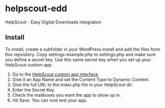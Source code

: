 helpscout-edd
=============

HelpScout - Easy Digital Downloads integration

Install
-------

To install, create a subfolder in your WordPress install and add the files from this repository. Copy
settings-example.php to settings.php and make sure you define a secret key. Use this same secret key when you set up
your HelpScout custom app.

1. Go to the [HelpScout custom app interface](https://secure.helpscout.net/apps/custom/).
1. Give it an App Name and set the Content Type to Dynamic Content.
1. Give the full URL to the index.php file in your HelpScout dir.
1. Enter the Secret Key.
1. Check the mailboxes you want the app to show up in.
1. Hit Save. You can now test your app.